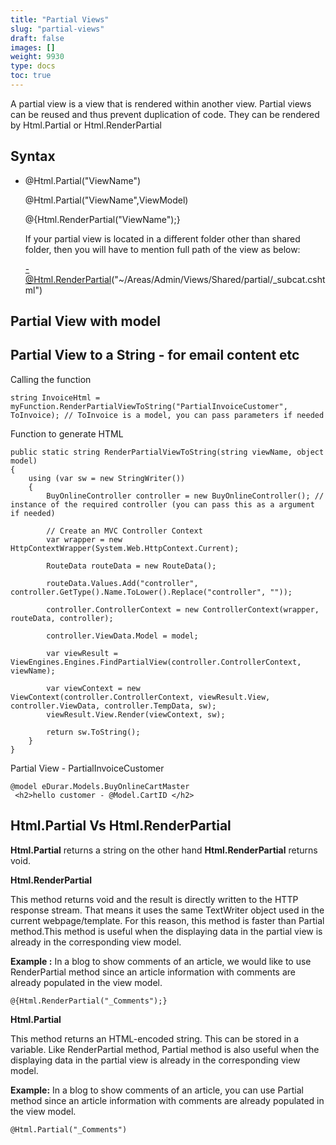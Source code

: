 ```yaml
---
title: "Partial Views"
slug: "partial-views"
draft: false
images: []
weight: 9930
type: docs
toc: true
---
```


A partial view is a view that is rendered within another view. Partial views can be reused and thus prevent duplication of code. They can be rendered by Html.Partial or Html.RenderPartial

## Syntax
 - @Html.Partial("ViewName") 
   
    @Html.Partial("ViewName",ViewModel)
   
    @{Html.RenderPartial("ViewName");}
   
   If your partial view is located in a different folder other than
   shared folder, then you will have to mention full path of the view as
   below:
   
   -@Html.RenderPartial("~/Areas/Admin/Views/Shared/partial/_subcat.cshtml")

## Partial View with model


## Partial View to a String - for email content etc
Calling the function
 

    string InvoiceHtml = myFunction.RenderPartialViewToString("PartialInvoiceCustomer", ToInvoice); // ToInvoice is a model, you can pass parameters if needed

Function to generate HTML

    public static string RenderPartialViewToString(string viewName, object model)
    {
        using (var sw = new StringWriter())
        {
            BuyOnlineController controller = new BuyOnlineController(); // instance of the required controller (you can pass this as a argument if needed)

            // Create an MVC Controller Context
            var wrapper = new HttpContextWrapper(System.Web.HttpContext.Current);

            RouteData routeData = new RouteData();

            routeData.Values.Add("controller", controller.GetType().Name.ToLower().Replace("controller", ""));

            controller.ControllerContext = new ControllerContext(wrapper, routeData, controller);

            controller.ViewData.Model = model;

            var viewResult = ViewEngines.Engines.FindPartialView(controller.ControllerContext, viewName);

            var viewContext = new ViewContext(controller.ControllerContext, viewResult.View, controller.ViewData, controller.TempData, sw);
            viewResult.View.Render(viewContext, sw);

            return sw.ToString();
        }
    }

Partial View - PartialInvoiceCustomer

    @model eDurar.Models.BuyOnlineCartMaster
     <h2>hello customer - @Model.CartID </h2>



## Html.Partial Vs Html.RenderPartial
**Html.Partial** returns a string on the other hand **Html.RenderPartial** returns void.
 
**Html.RenderPartial**

  This method returns void and the result is directly written to the HTTP response stream. That means it uses the same TextWriter object used in the current webpage/template.
 For this reason, this method is faster than Partial method.This method is useful when the displaying data in the partial view is already in the corresponding view model.

**Example :** In a blog to show comments of an article, we would like to use RenderPartial method since an article information with comments are already populated in the view model.

    @{Html.RenderPartial("_Comments");}

**Html.Partial**

This method returns an HTML-encoded string. This can be stored in a variable. Like RenderPartial method, Partial method is also useful when the displaying data in the partial view is already in the corresponding view model. 

**Example:** In a blog to show comments of an article, you can use Partial method since an article information with comments are already populated in the view model.

    @Html.Partial("_Comments")


